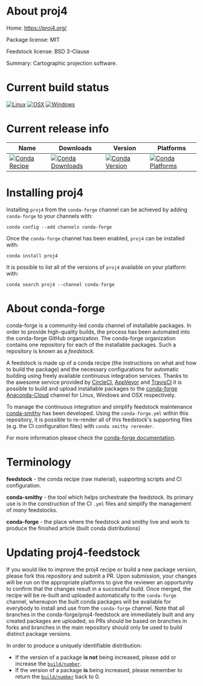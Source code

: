 About proj4
===========

Home: https://proj4.org/

Package license: MIT

Feedstock license: BSD 3-Clause

Summary: Cartographic projection software.



Current build status
====================

[![Linux](https://img.shields.io/circleci/project/github/conda-forge/proj.4-feedstock/master.svg?label=Linux)](https://circleci.com/gh/conda-forge/proj.4-feedstock)
[![OSX](https://img.shields.io/travis/conda-forge/proj.4-feedstock/master.svg?label=macOS)](https://travis-ci.org/conda-forge/proj.4-feedstock)
[![Windows](https://img.shields.io/appveyor/ci/conda-forge/proj.4-feedstock/master.svg?label=Windows)](https://ci.appveyor.com/project/conda-forge/proj-4-feedstock/branch/master)

Current release info
====================

| Name | Downloads | Version | Platforms |
| --- | --- | --- | --- |
| [![Conda Recipe](https://img.shields.io/badge/recipe-proj4-green.svg)](https://anaconda.org/conda-forge/proj4) | [![Conda Downloads](https://img.shields.io/conda/dn/conda-forge/proj4.svg)](https://anaconda.org/conda-forge/proj4) | [![Conda Version](https://img.shields.io/conda/vn/conda-forge/proj4.svg)](https://anaconda.org/conda-forge/proj4) | [![Conda Platforms](https://img.shields.io/conda/pn/conda-forge/proj4.svg)](https://anaconda.org/conda-forge/proj4) |

Installing proj4
================

Installing `proj4` from the `conda-forge` channel can be achieved by adding `conda-forge` to your channels with:

```
conda config --add channels conda-forge
```

Once the `conda-forge` channel has been enabled, `proj4` can be installed with:

```
conda install proj4
```

It is possible to list all of the versions of `proj4` available on your platform with:

```
conda search proj4 --channel conda-forge
```


About conda-forge
=================

conda-forge is a community-led conda channel of installable packages.
In order to provide high-quality builds, the process has been automated into the
conda-forge GitHub organization. The conda-forge organization contains one repository
for each of the installable packages. Such a repository is known as a *feedstock*.

A feedstock is made up of a conda recipe (the instructions on what and how to build
the package) and the necessary configurations for automatic building using freely
available continuous integration services. Thanks to the awesome service provided by
[CircleCI](https://circleci.com/), [AppVeyor](https://www.appveyor.com/)
and [TravisCI](https://travis-ci.org/) it is possible to build and upload installable
packages to the [conda-forge](https://anaconda.org/conda-forge)
[Anaconda-Cloud](https://anaconda.org/) channel for Linux, Windows and OSX respectively.

To manage the continuous integration and simplify feedstock maintenance
[conda-smithy](https://github.com/conda-forge/conda-smithy) has been developed.
Using the ``conda-forge.yml`` within this repository, it is possible to re-render all of
this feedstock's supporting files (e.g. the CI configuration files) with ``conda smithy rerender``.

For more information please check the [conda-forge documentation](https://conda-forge.org/docs/).

Terminology
===========

**feedstock** - the conda recipe (raw material), supporting scripts and CI configuration.

**conda-smithy** - the tool which helps orchestrate the feedstock.
                   Its primary use is in the construction of the CI ``.yml`` files
                   and simplify the management of *many* feedstocks.

**conda-forge** - the place where the feedstock and smithy live and work to
                  produce the finished article (built conda distributions)


Updating proj4-feedstock
========================

If you would like to improve the proj4 recipe or build a new
package version, please fork this repository and submit a PR. Upon submission,
your changes will be run on the appropriate platforms to give the reviewer an
opportunity to confirm that the changes result in a successful build. Once
merged, the recipe will be re-built and uploaded automatically to the
`conda-forge` channel, whereupon the built conda packages will be available for
everybody to install and use from the `conda-forge` channel.
Note that all branches in the conda-forge/proj4-feedstock are
immediately built and any created packages are uploaded, so PRs should be based
on branches in forks and branches in the main repository should only be used to
build distinct package versions.

In order to produce a uniquely identifiable distribution:
 * If the version of a package **is not** being increased, please add or increase
   the [``build/number``](https://conda.io/docs/user-guide/tasks/build-packages/define-metadata.html#build-number-and-string).
 * If the version of a package **is** being increased, please remember to return
   the [``build/number``](https://conda.io/docs/user-guide/tasks/build-packages/define-metadata.html#build-number-and-string)
   back to 0.
